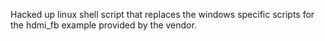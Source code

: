 
Hacked up linux shell script that replaces the windows specific scripts 
for the hdmi_fb example provided by the vendor. 

